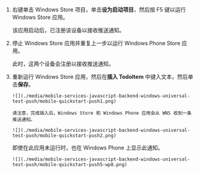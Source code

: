 ﻿
1. 右键单击 Windows Store 项目，单击**设为启动项目**，然后按 F5 键以运行 Windows Store 应用。
    
    该应用启动后，已注册该设备以接收推送通知。

2. 停止 Windows Store 应用并重复上一步以运行 Windows Phone Store 应用。

    此时，这两个设备会注册以接收推送通知。

3. 重新运行 Windows Store 应用，然后在**插入 TodoItem** 中键入文本，然后单击**保存**。

       ![](./media/mobile-services-javascript-backend-windows-universal-test-push/mobile-quickstart-push1.png)

       请注意，完成插入后，Windows Store 和 Windows Phone 应用会从 WNS 收到一条推送通知。

       ![](./media/mobile-services-javascript-backend-windows-universal-test-push/mobile-quickstart-push2.png)

    即使在此应用未运行时，也在 Windows Phone 上显示此通知。

       ![](./media/mobile-services-javascript-backend-windows-universal-test-push/mobile-quickstart-push5-wp8.png)

